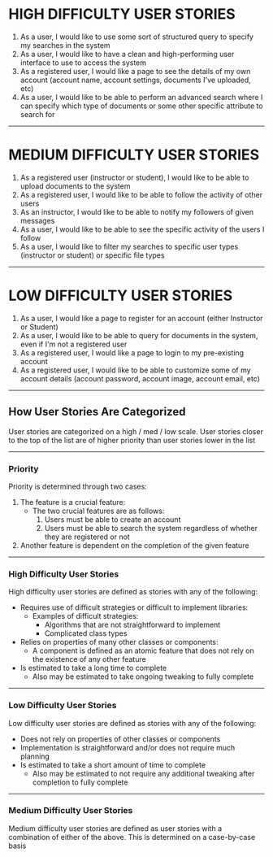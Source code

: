 # HIGH DIFFICULTY USER STORIES
1. As a user, I would like to use some sort of structured query to specify my searches in the system
2. As a user, I would like to have a clean and high-performing user interface to use to access the system
3. As a registered user, I would like a page to see the details of my own account (account name, account settings, documents I've uploaded, etc)
4. As a user, I would like to be able to perform an advanced search where I can specify which type of documents or some other specific attribute to search for

---

# MEDIUM DIFFICULTY USER STORIES
1. As a registered user (instructor or student), I would like to be able to upload documents to the system
2. As a registered user, I would like to be able to follow the activity of other users
3. As an instructor, I would like to be able to notify my followers of given messages
4. As a user, I would like to be able to see the specific activity of the users I follow
5. As a user, I would like to filter my searches to specific user types (instructor or student) or specific file types

---

# LOW DIFFICULTY USER STORIES
1. As a user, I would like a page to register for an account (either Instructor or Student)
2. As a user, I would like to be able to query for documents in the system, even if I'm not a registered user
3. As a registered user, I would like a page to login to my pre-existing account
4. As a registered user, I would like to be able to customize some of my account details (account password, account image, account email, etc)

---


## How User Stories Are Categorized
User stories are categorized on a high / med / low scale. User stories closer to the top of the list are of higher priority than user stories lower in the list

---

### Priority

Priority is determined through two cases:
1. The feature is a crucial feature:
    - The two crucial features are as follows:
        1. Users must be able to create an account
        2. Users must be able to search the system regardless of whether they are registered or not
2. Another feature is dependent on the completion of the given feature

---

### High Difficulty User Stories

High difficulty user stories are defined as stories with any of the following:
- Requires use of difficult strategies or difficult to implement libraries:
    - Examples of difficult strategies:
        - Algorithms that are not straightforward to implement
        - Complicated class types
- Relies on properties of many other classes or components:
    - A component is defined as an atomic feature that does not rely on the existence of any other feature
- Is estimated to take a long time to complete
    - Also may be estimated to take ongoing tweaking to fully complete

---

### Low Difficulty User Stories

Low difficulty user stories are defined as stories with any of the following:
- Does not rely on properties of other classes or components
- Implementation is straightforward and/or does not require much planning
- Is estimated to take a short amount of time to complete
    - Also may be estimated to not require any additional tweaking after completion to fully complete

---

### Medium Difficulty User Stories

Medium difficulty user stories are defined as user stories with a combination of either of the above. This is determined on a case-by-case basis